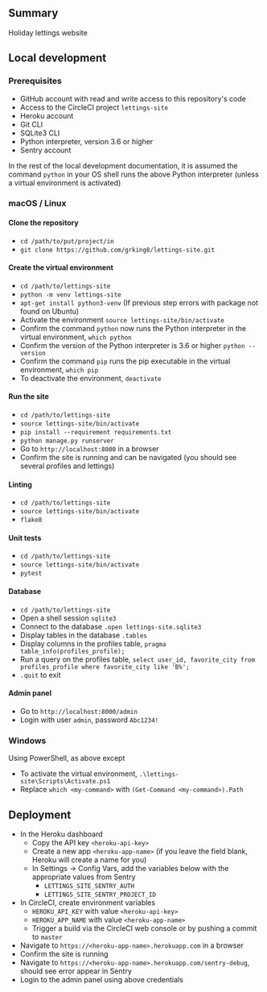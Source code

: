 ## Summary

Holiday lettings website

## Local development

### Prerequisites

- GitHub account with read and write access to this repository's code
- Access to the CircleCI project `lettings-site`
- Heroku account
- Git CLI
- SQLite3 CLI
- Python interpreter, version 3.6 or higher
- Sentry account

In the rest of the local development documentation, it is assumed the command `python` in 
your OS shell runs the above Python interpreter (unless a virtual environment is activated)



### macOS / Linux

#### Clone the repository

- `cd /path/to/put/project/in`
- `git clone https://github.com/grking8/lettings-site.git`

#### Create the virtual environment

- `cd /path/to/lettings-site`
- `python -m venv lettings-site`
- `apt-get install python3-venv` (If previous step errors with package not found on Ubuntu)
- Activate the environment `source lettings-site/bin/activate`
- Confirm the command `python` now runs the Python interpreter in the virtual environment,
`which python`
- Confirm the version of the Python interpreter is 3.6 or higher `python --version`
- Confirm the command `pip` runs the pip executable in the virtual environment, `which pip`
- To deactivate the environment, `deactivate`

#### Run the site

- `cd /path/to/lettings-site`
- `source lettings-site/bin/activate`
- `pip install --requirement requirements.txt`
- `python manage.py runserver`
- Go to `http://localhost:8000` in a browser
- Confirm the site is running and can be navigated (you should see several profiles and lettings)

#### Linting

- `cd /path/to/lettings-site`
- `source lettings-site/bin/activate`
- `flake8`

#### Unit tests

- `cd /path/to/lettings-site`
- `source lettings-site/bin/activate`
- `pytest`

#### Database

- `cd /path/to/lettings-site`
- Open a shell session `sqlite3`
- Connect to the database `.open lettings-site.sqlite3`
- Display tables in the database `.tables`
- Display columns in the profiles table, `pragma table_info(profiles_profile);`
- Run a query on the profiles table, `select user_id, favorite_city from profiles_profile where favorite_city like 'B%';`
- `.quit` to exit

#### Admin panel

- Go to `http://localhost:8000/admin`
- Login with user `admin`, password `Abc1234!`


### Windows

Using PowerShell, as above except

- To activate the virtual environment, `.\lettings-site\Scripts\Activate.ps1` 
- Replace `which <my-command>` with `(Get-Command <my-command>).Path`


## Deployment

- In the Heroku dashboard
    - Copy the API key `<heroku-api-key>`
    - Create a new app `<heroku-app-name>` (if you leave the field blank, Heroku will create a
    name for you)
    - In Settings -> Config Vars, add the variables below with the appropriate values from Sentry
        - `LETTINGS_SITE_SENTRY_AUTH`
        - `LETTINGS_SITE_SENTRY_PROJECT_ID`
- In CircleCI, create environment variables
    - `HEROKU_API_KEY` with value `<heroku-api-key>`
    - `HEROKU_APP_NAME` with value `<heroku-app-name>`
    - Trigger a build via the CircleCI web console or by pushing a commit to `master`
- Navigate to `https://<heroku-app-name>.herokuapp.com` in a browser
- Confirm the site is running
- Navigate to `https://<heroku-app-name>.herokuapp.com/sentry-debug`, should see error appear
in Sentry
- Login to the admin panel using above credentials